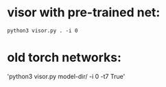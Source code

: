 # visor with pre-trained net:

`python3 visor.py . -i 0`


# old torch networks:

'python3 visor.py model-dir/ -i 0 -t7 True'